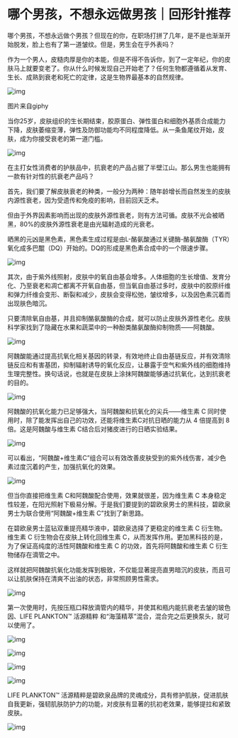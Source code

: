 # 哪个男孩，不想永远做男孩｜回形针推荐

哪个男孩，不想永远做个男孩？但现在的你，在职场打拼了几年，是不是也渐渐开始脱发，脸上也有了第一道皱纹。但是，男生会在乎外表吗？



作为一个男人，皮糙肉厚是你的本能，但是不得不告诉你，到了一定年纪，你的皮肤马上就要变老了。你从什么时候发现自己开始老了？任何生物都遵循着从发育、生长、成熟到衰老和死亡的定律，这是生物界最基本的自然规律。

![img](https://mmbiz.qpic.cn/mmbiz_gif/U6yRaDu1Naay7nhkzWOduVc0QmzVVhh7sIic29kQHtKZL39icwZd2WROn3RnouzAr77jyicsC7kKXqYVBwOeztUzw/640?wx_fmt=gif)

图片来自giphy

当你25岁，皮肤组织的生长期结束，胶原蛋白、弹性蛋白和细胞外基质合成能力下降，皮肤萎缩变薄，弹性及防御功能均不同程度降低。从一条鱼尾纹开始，皮肤，成为你接受衰老的第一道门槛。

![img](https://i.loli.net/2021/11/06/A1fNTKHvxnRiSU3.jpg)

在主打女性消费者的护肤品中，抗衰老的产品占据了半壁江山。那么男生也能拥有一款有针对性的抗衰老产品吗？

首先，我们要了解皮肤衰老的种类，一般分为两种：随年龄增长而自然发生的皮肤内源性衰老，因为受遗传和免疫的影响，目前回天乏术。

但由于外界因素影响而出现的皮肤外源性衰老，则有方法可循。皮肤不光会被晒黑，80%的皮肤外源性衰老是由光辐射造成的光衰老。

晒黑的元凶是黑色素，黑色素生成过程是由L-酪氨酸通过关键酶-酪氨酸酶（TYR）氧化成多巴醌（DQ）开始的。DQ的形成是黑色素合成中的一个限速步骤。

![img](https://i.loli.net/2021/11/06/PpySqQvokisBNez.jpg)

其次，由于紫外线照射，皮肤中的氧自由基会增多。人体细胞的生长增值、发育分化、乃至衰老和凋亡都离不开氧自由基，但当氧自由基过多时，皮肤中的胶原纤维和弹力纤维会变形、断裂和减少，皮肤会变得松弛，皱纹增多，以及因色素沉着而出现肤色暗沉。

只要清除氧自由基，并且抑制酪氨酸酶的合成，就可以防止皮肤外源性老化。皮肤科学家找到了隐藏在水果和蔬菜中的一种酚类酪氨酸酶抑制物质——阿魏酸。

![img](https://i.loli.net/2021/11/06/53RxFnKv6ALcSCq.jpg)

阿魏酸能通过提高抗氧化相关基因的转录，有效地终止自由基链反应，并有效清除链反应和有害基团，抑制辐射诱导的氧化反应，让暴露于空气和紫外线的细胞维持生理完整性。换句话说，也就是在皮肤上涂抹阿魏酸能够通过抗氧化，达到抗衰老的目的。

![img](https://i.loli.net/2021/11/06/bBQXRZoCHwydhEa.jpg)

阿魏酸的抗氧化能力已足够强大，当阿魏酸和抗氧化的尖兵——维生素 C 同时使用时，除了能发挥出自己的功效，还能将维生素C对抗日晒的能力从 4 倍提高到 8 倍。这是阿魏酸与维生素 C结合后对猪皮进行的日晒实验结果。

![img](https://i.loli.net/2021/11/06/ZMWB2EHYRleFGDx.jpg)

可以看出，“阿魏酸+维生素C”组合可以有效改善皮肤受到的紫外线伤害，减少色素过度沉着的产生，加强抗氧化的效果。

![img](https://i.loli.net/2021/11/06/3K4olIOdWa6jUyN.jpg)

但当你直接把维生素 C和阿魏酸配合使用，效果就很差，因为维生素 C 本身稳定性较差，在阳光照射下极易分解。于是我们要提到的碧欧泉男士的黑科技，碧欧泉男士为联合使用“阿魏酸+维生素 C”找到了新思路。

在碧欧泉男士蓝钻双重提亮精华液中，碧欧泉选择了更稳定的维生素 C 衍生物。维生素 C 衍生物会在皮肤上转化回维生素 C，从而发挥作用。更加黑科技的是，为了保证高纯度的活性阿魏酸和维生素 C 的功效，首先将阿魏酸和维生素 C 衍生物储存在滴管之中。

这样就把阿魏酸抗氧化功能发挥到极致，不仅能显著提亮直男暗沉的皮肤，而且可以让肌肤保持在清爽不出油的状态，非常照顾男性需求。

![img](https://i.loli.net/2021/11/06/Xgva12mQ8VdDhSu.jpg)

第一次使用时，先按压瓶口释放滴管内的精华，并使其和瓶内能抗衰老去皱的玻色因、LIFE PLANKTON™ 活源精粹 和“海藻精萃”混合，混合完之后更换泵头，就可以使用了。

![img](https://i.loli.net/2021/11/06/gncfAFsvQB7RxYk.jpg)

![img](https://i.loli.net/2021/11/06/GnU38X6dPIviKR1.jpg)

![img](https://i.loli.net/2021/11/06/lwfyYmQ6ZhgG4HF.jpg)

![img](https://i.loli.net/2021/11/06/fGDEOchyx8J7kUS.jpg)

LIFE PLANKTON™ 活源精粹是碧欧泉品牌的灵魂成分，具有修护肌肤，促进肌肤自我更新，强韧肌肤防护力的功能，对皮肤有显著的抗初老效果，能够提拉和紧致皮肤。

![img](https://i.loli.net/2021/11/06/b8Q9Cqnxv2sNT3R.jpg)